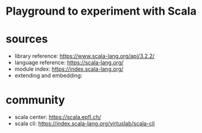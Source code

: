 # Playground to experiment with Scala
# sources
* library reference: https://www.scala-lang.org/api/3.2.2/
* language reference: https://scala-lang.org/
* module index: https://index.scala-lang.org/
* extending and embedding:


# community
* scala center: https://scala.epfl.ch/
* scala cli: https://index.scala-lang.org/virtuslab/scala-cli
